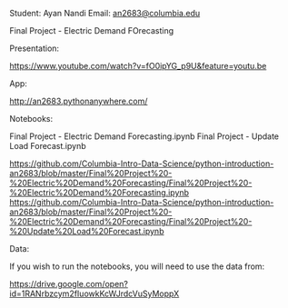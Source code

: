 Student: Ayan Nandi
Email:	an2683@columbia.edu

Final Project - Electric Demand FOrecasting

Presentation:

https://www.youtube.com/watch?v=fO0ipYG_p9U&feature=youtu.be

App:

http://an2683.pythonanywhere.com/

Notebooks:

Final Project - Electric Demand Forecasting.ipynb
Final Project - Update Load Forecast.ipynb

https://github.com/Columbia-Intro-Data-Science/python-introduction-an2683/blob/master/Final%20Project%20-%20Electric%20Demand%20Forecasting/Final%20Project%20-%20Electric%20Demand%20Forecasting.ipynb
https://github.com/Columbia-Intro-Data-Science/python-introduction-an2683/blob/master/Final%20Project%20-%20Electric%20Demand%20Forecasting/Final%20Project%20-%20Update%20Load%20Forecast.ipynb

Data:

If you wish to run the notebooks, you will need to use the data from:

https://drive.google.com/open?id=1RANrbzcym2fIuowkKcWJrdcVuSyMoppX